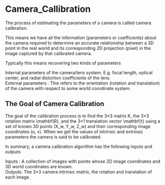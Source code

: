 # Camera_Callibration
The process of estimating the parameters of a camera is called camera calibration.</br>

This means we have all the information (parameters or coefficients) about the camera required to determine an accurate relationship between a 3D point in the real world and its corresponding 2D projection (pixel) in the image captured by that calibrated camera.</br>

Typically this means recovering two kinds of parameters</br>

Internal parameters of the camera/lens system. E.g. focal length, optical center, and radial distortion coefficients of the lens.</br>
External parameters : This refers to the orientation (rotation and translation) of the camera with respect to some world coordinate system.</br>

<h2>The Goal of Camera Calibration</h2>
The goal of the calibration process is to find the 3×3 matrix K, the 3×3 rotation matrix \mathbf{R}, and the 3×1 translation vector \mathbf{t} using a set of known 3D points (X_w, Y_w, Z_w) and their corresponding image coordinates (u, v). When we get the values of intrinsic and extrinsic parameters the camera is said to be calibrated.</br>

In summary, a camera calibration algorithm has the following inputs and outputs</br>

Inputs : A collection of images with points whose 2D image coordinates and 3D world coordinates are known.</br>
Outputs: The 3×3 camera intrinsic matrix, the rotation and translation of each image.</br>
